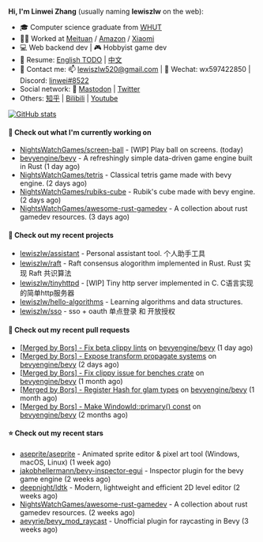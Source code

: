 **Hi, I'm Linwei Zhang** (usually naming **lewiszlw** on the web):
- 🎓 Computer science graduate from [WHUT](https://en.wikipedia.org/wiki/Wuhan_University_of_Technology)
- 👨‍💻 Worked at [Meituan](https://about.meituan.com/home) / [Amazon](https://www.amazon.com/) / [Xiaomi](https://www.mi.com/)
- 💻 Web backend dev | 🎮 Hobbyist game dev
- 📄 Resume: [English TODO](https://github.com/lewiszlw/lewiszlw/blob/main/Resume_EN.md) | [中文](https://github.com/lewiszlw/lewiszlw/blob/main/Resume_CN.md)
- 📱 Contact me: 📫 [lewiszlw520@gmail.com](mailto:lewiszlw520@gmail.com) | 💬 Wechat: wx597422850 | Discord: [linwei#8522](http://discordapp.com/users/891664307035713576)
- Social network: 🦣 [Mastodon](https://mastodon.world/@lewiszlw) | [Twitter](https://twitter.com/lewiszlw)
- Others: [知乎](https://www.zhihu.com/people/tian-qian-zhu-wu-ya) | [Bilibili](https://space.bilibili.com/43876861) | [Youtube](https://www.youtube.com/channel/UCnvri1tqAjxsp9nGQ63zUNw)

[![GitHub stats](https://github-readme-stats.vercel.app/api?username=lewiszlw&count_private=true&show_icons=true&theme=solarized-dark&include_all_commits=true)](https://github.com/anuraghazra/github-readme-stats)

#### 👷 Check out what I'm currently working on

- [NightsWatchGames/screen-ball](https://github.com/NightsWatchGames/screen-ball) - [WIP] Play ball on screens. (today)
- [bevyengine/bevy](https://github.com/bevyengine/bevy) - A refreshingly simple data-driven game engine built in Rust (1 day ago)
- [NightsWatchGames/tetris](https://github.com/NightsWatchGames/tetris) - Classical tetris game made with bevy engine. (2 days ago)
- [NightsWatchGames/rubiks-cube](https://github.com/NightsWatchGames/rubiks-cube) - Rubik&#39;s cube made with bevy engine. (2 days ago)
- [NightsWatchGames/awesome-rust-gamedev](https://github.com/NightsWatchGames/awesome-rust-gamedev) - A collection about rust gamedev resources. (3 days ago)

#### 🌱 Check out my recent projects

- [lewiszlw/assistant](https://github.com/lewiszlw/assistant) - Personal assistant tool. 个人助手工具
- [lewiszlw/raft](https://github.com/lewiszlw/raft) - Raft consensus alogorithm implemented in Rust.  Rust 实现 Raft 共识算法
- [lewiszlw/tinyhttpd](https://github.com/lewiszlw/tinyhttpd) - [WIP] Tiny http server implemented in C.  C语言实现的简单http服务器
- [lewiszlw/hello-algorithms](https://github.com/lewiszlw/hello-algorithms) - Learning algorithms and data structures.
- [lewiszlw/sso](https://github.com/lewiszlw/sso) - sso &#43; oauth 单点登录 和 开放授权

#### 🔨 Check out my recent pull requests

- [[Merged by Bors] - Fix beta clippy lints](https://github.com/bevyengine/bevy/pull/7154) on [bevyengine/bevy](https://github.com/bevyengine/bevy) (1 day ago)
- [[Merged by Bors] - Expose transform propagate systems](https://github.com/bevyengine/bevy/pull/7145) on [bevyengine/bevy](https://github.com/bevyengine/bevy) (2 days ago)
- [[Merged by Bors] - Fix clippy issue for benches crate](https://github.com/bevyengine/bevy/pull/6806) on [bevyengine/bevy](https://github.com/bevyengine/bevy) (1 month ago)
- [[Merged by Bors] - Register Hash for glam types](https://github.com/bevyengine/bevy/pull/6786) on [bevyengine/bevy](https://github.com/bevyengine/bevy) (1 month ago)
- [[Merged by Bors] - Make WindowId::primary() const](https://github.com/bevyengine/bevy/pull/6582) on [bevyengine/bevy](https://github.com/bevyengine/bevy) (2 months ago)

#### ⭐ Check out my recent stars

- [aseprite/aseprite](https://github.com/aseprite/aseprite) - Animated sprite editor &amp; pixel art tool (Windows, macOS, Linux) (1 week ago)
- [jakobhellermann/bevy-inspector-egui](https://github.com/jakobhellermann/bevy-inspector-egui) - Inspector plugin for the bevy game engine (2 weeks ago)
- [deepnight/ldtk](https://github.com/deepnight/ldtk) - Modern, lightweight and efficient 2D level editor (2 weeks ago)
- [NightsWatchGames/awesome-rust-gamedev](https://github.com/NightsWatchGames/awesome-rust-gamedev) - A collection about rust gamedev resources. (2 weeks ago)
- [aevyrie/bevy_mod_raycast](https://github.com/aevyrie/bevy_mod_raycast) - Unofficial plugin for raycasting in Bevy (3 weeks ago)
